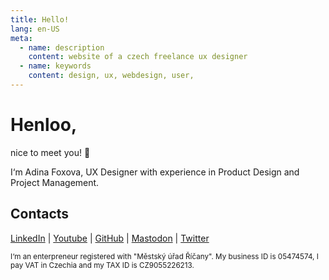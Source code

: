 ```yaml
---
title: Hello!
lang: en-US
meta:
  - name: description
    content: website of a czech freelance ux designer
  - name: keywords
    content: design, ux, webdesign, user, 
---
```


# Henloo, 

nice to meet you! :wave:   

I‘m Adina Foxova, UX Designer with experience in Product Design and Project Management.

## Contacts
[LinkedIn](https://www.linkedin.com/in/adina-foxova) | [Youtube](https://www.youtube.com/@adinafxv) | [GitHub](https://github.com/adinafxv) |  <a rel="me" href="https://techhub.social/@adina">Mastodon</a> | [Twitter](https://twitter.com/AdinaFXV)

<small class="offset">I‘m an enterpreneur registered with "Městský úřad Říčany". My business ID is 05474574, I pay VAT in Czechia and my TAX ID is CZ9055226213.</small>